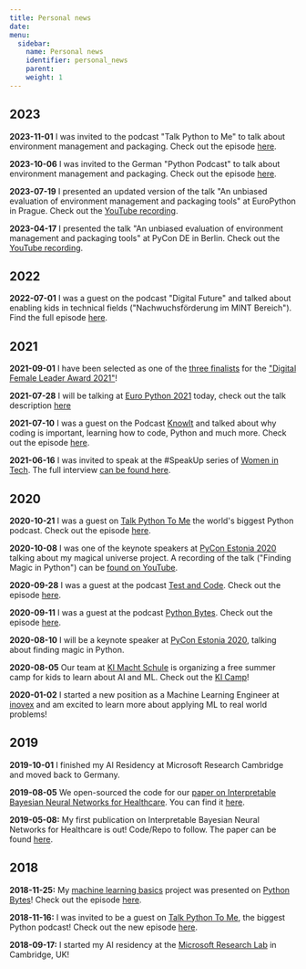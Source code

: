 ```yaml
---
title: Personal news
date: 
menu:
  sidebar:
    name: Personal news
    identifier: personal_news
    parent: 
    weight: 1
---
```


## 2023 
**2023-11-01** I was invited to the podcast "Talk Python to Me" to talk about environment management and packaging. Check out the episode [here](https://talkpython.fm/episodes/show/436/an-unbiased-evaluation-of-environment-and-packaging-tools).

**2023-10-06** I was invited to the German "Python Podcast" to talk about environment management and packaging. Check out the episode [here](https://python-podcast.de/show/environment-management-und-packaging/).

**2023-07-19** I presented an updated version of the talk "An unbiased evaluation of environment management and packaging tools" at EuroPython in Prague. Check out the [YouTube recording](https://www.youtube.com/watch?v=3-drZY3u5vo).
    
**2023-04-17** I presented the talk "An unbiased evaluation of environment management and packaging tools" at PyCon DE in Berlin. Check out the [YouTube recording](https://www.youtube.com/watch?v=MsJjzVIVs6M).

## 2022
**2022-07-01** I was a guest on the podcast "Digital Future" and talked about enabling kids in technical fields ("Nachwuchsförderung im MINT Bereich"). Find the full episode [here](https://podcasts.apple.com/de/podcast/nachwuchsf%C3%B6rderung-im-mint-bereich/id1597282125?i=1000568407902).

## 2021
**2021-09-01** I have been selected as one of the [three finalists](https://journeytodiversity.de/en/finalists21/anna-lena-popkes/) for the ["Digital Female Leader Award 2021"](https://digital-female-leader.de/en/)!

**2021-07-28** I will be talking at [Euro Python 2021](https://ep2021.europython.eu/) today, check out the talk description [here](https://ep2021.europython.eu/talks/8MPLDsh-finding-magic-in-python/)

**2021-07-10** I was a guest on the Podcast [KnowIt](https://anchor.fm/knowit-podcast/) and talked about why coding is important, learning how to code, Python and much more. Check out the episode [here](https://anchor.fm/knowit-podcast/episodes/Folge-4---Programmieren-lernen-e14726p).

**2021-06-16** I was invited to speak at the #SpeakUp series of [Women in Tech](https://www.womenintechev.de/en/). The full interview [can be found here](https://m.youtube.com/watch?v=e1URhUDX76I).

## 2020
**2020-10-21** I was a guest on [Talk Python To Me](https://talkpython.fm/) the world's biggest Python podcast. Check out the episode [here](https://talkpython.fm/episodes/show/287/testing-without-dependencies-mocking-in-python).

**2020-10-08** I was one of the keynote speakers at [PyCon Estonia 2020](https://pycon.ee/) talking about my magical universe project. A recording of the talk ("Finding Magic in Python") can be [found on YouTube](https://www.youtube.com/watch?v=Kf92pycivt4).

**2020-09-28** I was a guest at the podcast [Test and Code](https://testandcode.com/). Check out the episode [here](https://testandcode.com/132).

**2020-09-11** I was a guest at the podcast [Python Bytes](https://pythonbytes.fm/). Check out the episode [here](https://pythonbytes.fm/episodes/show/198/there-s-a-beaver-in-your-database-and-anna-lena-drops-by).

**2020-08-10** I will be a keynote speaker at [PyCon Estonia 2020](https://pycon.ee/), talking about finding magic in Python.

**2020-08-05** Our team at [KI Macht Schule](https://ki-macht-schule.de/) is organizing a free summer camp for kids to learn about AI and ML. Check out the [KI Camp](https://ki-camp.de/)!

**2020-01-02** I started a new position as a Machine Learning Engineer at [inovex](https://www.inovex.de/en/) and am excited to learn more about applying ML to real world problems!

## 2019
**2019-10-01** I finished my AI Residency at Microsoft Research Cambridge and moved back to Germany.

**2019-08-05** We open-sourced the code for our [paper on Interpretable Bayesian Neural Networks for Healthcare](https://arxiv.org/pdf/1905.02599.pdf). You can find it [here](https://github.com/microsoft/horseshoe-bnn).

**2019-05-08:** My first publication on Interpretable Bayesian Neural Networks for Healthcare is out! Code/Repo to follow. The paper can be found [here](https://arxiv.org/pdf/1905.02599.pdf).

## 2018
**2018-11-25:** My [machine learning basics](https://github.com/zotroneneis/machine_learning_basics
) project was presented on [Python Bytes](https://pythonbytes.fm/)! Check out the episode [here](https://pythonbytes.fm/episodes/show/105/colorizing-and-restoring-old-images-with-deep-learning).

**2018-11-16:** I was invited to be a guest on [Talk Python To Me](https://talkpython.fm/
), the biggest Python podcast! Check out the new episode [here](https://talkpython.fm/episodes/show/186/100-days-of-python-in-a-magical-universe).

**2018-09-17:** I started my AI residency at the [Microsoft Research Lab](https://www.microsoft.com/en-us/research/lab/microsoft-research-cambridge/) in Cambridge, UK!
